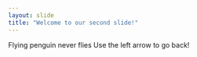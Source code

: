 ```yaml
---
layout: slide
title: "Welcome to our second slide!"
---
```

Flying penguin never flies
Use the left arrow to go back!
